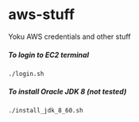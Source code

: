 # aws-stuff
Yoku AWS credentials and other stuff

##### To login to EC2 terminal
`./login.sh`

##### To install Oracle JDK 8 (not tested)
`./install_jdk_8_60.sh`
